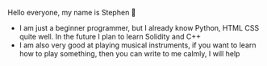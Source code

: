 Hello everyone, my name is Stephen 👋
- I am just a beginner programmer, but I already know Python, HTML CSS quite well. In the future I plan to learn Solidity and C++
- I am also very good at playing musical instruments, if you want to learn how to play something, then you can write to me calmly, I will help
